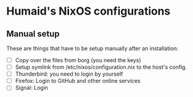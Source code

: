 # Humaid's NixOS configurations


## Manual setup

These are things that have to be setup manually after an installation:

- [ ] Copy over the files from borg (you need the keys)
- [ ] Setup symlink from /etc/nixos/configuration.nix to the host's config.
- [ ] Thunderbird: you need to login by yourself
- [ ] Firefox: Login to GitHub and other online services
- [ ] Signal: Login
